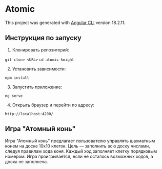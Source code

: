 # Atomic

This project was generated with [Angular CLI](https://github.com/angular/angular-cli) version 18.2.11.

## Инструкция по запуску

1. Клонировать репозиторий:

  ```git clone <URL>```
  ```cd atomic-knight```

2. Установить зависимости:

  ```npm install```

3. Запустить приложение:

  ```ng serve```

4. Открыть браузер и перейти по адресу:

  ```http://localhost:4200/```

<h2>Игра "Атомный конь"</h2>
Игра "Атомный конь" предлагает пользователю управлять шахматным конем на доске 10x10 клеток. Цель — заполнить всю доску числами, следуя правилам хода коня. Каждый ход заполняет клетку порядковым номером. Игра проигрывается, если не осталось возможных ходов, а доска не заполнена.
